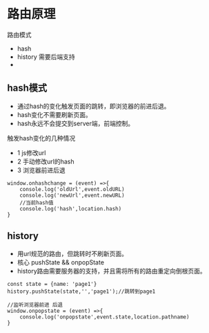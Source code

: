 # 路由原理

路由模式
- hash 
- history 需要后端支持
- 

## hash模式 
- 通过hash的变化触发页面的跳转，即浏览器的前进后退。
- hash变化不需要刷新页面。
- hash永远不会提交到server端，前端控制。

触发hash变化的几种情况
- 1 js修改url
- 2 手动修改url的hash
- 3 浏览器前进后退

```
window.onhashchange = (event) =>{
    console.log('oldUrl',event.oldURL)
    console.log('newUrl',event.newURL)
    //当前hash值
    console.log('hash',location.hash)
}
```

## history
- 用url规范的路由，但跳转时不刷新页面。
- 核心 pushState && onpopState
- history路由需要服务器的支持，并且需将所有的路由重定向倒根页面。
```
const state = {name: 'page1'}
history.pushState(state,'','page1');//跳转到page1

//监听浏览器前进 后退
window.onpopstate = (event) =>{
    console.log('onpopstate',event.state,location.pathname)
}
```